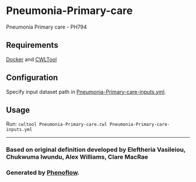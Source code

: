 # Pneumonia-Primary-care

Pneumonia Primary care - PH794

## Requirements

[Docker](https://docs.docker.com/install/) and [CWLTool](https://github.com/common-workflow-language/cwltool#install)

## Configuration

Specify input dataset path in [Pneumonia-Primary-care-inputs.yml](Pneumonia-Primary-care-inputs.yml).

## Usage

Run: `cwltool Pneumonia-Primary-care.cwl Pneumonia-Primary-care-inputs.yml`

***

### Based on original definition developed by Eleftheria Vasileiou, Chukwuma Iwundu, Alex Williams, Clare MacRae
### Generated by [Phenoflow](https://kclhi.org/phenoflow).
